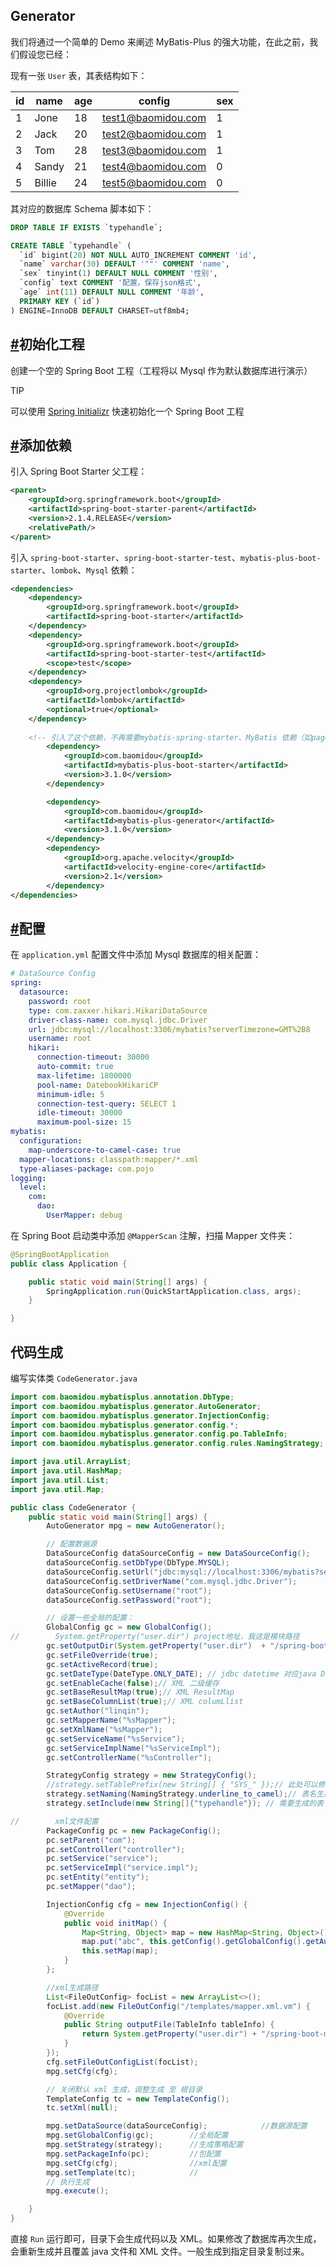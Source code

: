 ## Generator

我们将通过一个简单的 Demo 来阐述 MyBatis-Plus 的强大功能，在此之前，我们假设您已经：


现有一张 `User` 表，其表结构如下：

| id   | name   | age  | config             | sex  |
| ---- | ------ | ---- | ------------------ | ---- |
| 1    | Jone   | 18   | test1@baomidou.com | 1    |
| 2    | Jack   | 20   | test2@baomidou.com | 1    |
| 3    | Tom    | 28   | test3@baomidou.com | 1    |
| 4    | Sandy  | 21   | test4@baomidou.com | 0    |
| 5    | Billie | 24   | test5@baomidou.com | 0    |

其对应的数据库 Schema 脚本如下：

```sql
DROP TABLE IF EXISTS `typehandle`;

CREATE TABLE `typehandle` (
  `id` bigint(20) NOT NULL AUTO_INCREMENT COMMENT 'id',
  `name` varchar(30) DEFAULT '""' COMMENT 'name',
  `sex` tinyint(1) DEFAULT NULL COMMENT '性别',
  `config` text COMMENT '配置，保存json格式',
  `age` int(11) DEFAULT NULL COMMENT '年龄',
  PRIMARY KEY (`id`)
) ENGINE=InnoDB DEFAULT CHARSET=utf8mb4;
```

## [#](https://mp.baomidou.com/guide/quick-start.html#%E5%88%9D%E5%A7%8B%E5%8C%96%E5%B7%A5%E7%A8%8B)初始化工程

创建一个空的 Spring Boot 工程（工程将以 Mysql 作为默认数据库进行演示）

TIP

可以使用 [Spring Initializr](https://start.spring.io/) 快速初始化一个 Spring Boot 工程

## [#](https://mp.baomidou.com/guide/quick-start.html#%E6%B7%BB%E5%8A%A0%E4%BE%9D%E8%B5%96)添加依赖

引入 Spring Boot Starter 父工程：

```xml
<parent>
    <groupId>org.springframework.boot</groupId>
    <artifactId>spring-boot-starter-parent</artifactId>
    <version>2.1.4.RELEASE</version>
    <relativePath/>
</parent>
```

引入 `spring-boot-starter`、`spring-boot-starter-test`、`mybatis-plus-boot-starter`、`lombok`、`Mysql` 依赖：

```xml
<dependencies>
    <dependency>
        <groupId>org.springframework.boot</groupId>
        <artifactId>spring-boot-starter</artifactId>
    </dependency>
    <dependency>
        <groupId>org.springframework.boot</groupId>
        <artifactId>spring-boot-starter-test</artifactId>
        <scope>test</scope>
    </dependency>
    <dependency>
        <groupId>org.projectlombok</groupId>
        <artifactId>lombok</artifactId>
        <optional>true</optional>
    </dependency>
    
    <!-- 引入了这个依赖，不再需要mybatis-spring-starter、MyBatis 依赖（如pageHelper里面的要exclude -->
        <dependency>
            <groupId>com.baomidou</groupId>
            <artifactId>mybatis-plus-boot-starter</artifactId>
            <version>3.1.0</version>
        </dependency>

        <dependency>
            <groupId>com.baomidou</groupId>
            <artifactId>mybatis-plus-generator</artifactId>
            <version>3.1.0</version>
        </dependency>
        <dependency>
            <groupId>org.apache.velocity</groupId>
            <artifactId>velocity-engine-core</artifactId>
            <version>2.1</version>
        </dependency>
</dependencies>
```

## [#](https://mp.baomidou.com/guide/quick-start.html#%E9%85%8D%E7%BD%AE)配置

在 `application.yml` 配置文件中添加 Mysql 数据库的相关配置：

```yaml
# DataSource Config
spring:
  datasource:
    password: root
    type: com.zaxxer.hikari.HikariDataSource
    driver-class-name: com.mysql.jdbc.Driver
    url: jdbc:mysql://localhost:3306/mybatis?serverTimezone=GMT%2B8
    username: root
    hikari:
      connection-timeout: 30000
      auto-commit: true
      max-lifetime: 1800000
      pool-name: DatebookHikariCP
      minimum-idle: 5
      connection-test-query: SELECT 1
      idle-timeout: 30000
      maximum-pool-size: 15
mybatis:
  configuration:
    map-underscore-to-camel-case: true
  mapper-locations: classpath:mapper/*.xml
  type-aliases-package: com.pojo
logging:
  level:
    com:
      dao:
        UserMapper: debug

```

在 Spring Boot 启动类中添加 `@MapperScan` 注解，扫描 Mapper 文件夹：

```java
@SpringBootApplication
public class Application {

    public static void main(String[] args) {
        SpringApplication.run(QuickStartApplication.class, args);
    }

}
```

## 代码生成

编写实体类 `CodeGenerator.java`

```java
import com.baomidou.mybatisplus.annotation.DbType;
import com.baomidou.mybatisplus.generator.AutoGenerator;
import com.baomidou.mybatisplus.generator.InjectionConfig;
import com.baomidou.mybatisplus.generator.config.*;
import com.baomidou.mybatisplus.generator.config.po.TableInfo;
import com.baomidou.mybatisplus.generator.config.rules.NamingStrategy;

import java.util.ArrayList;
import java.util.HashMap;
import java.util.List;
import java.util.Map;

public class CodeGenerator {
    public static void main(String[] args) {
        AutoGenerator mpg = new AutoGenerator();

        // 配置数据源
        DataSourceConfig dataSourceConfig = new DataSourceConfig();
        dataSourceConfig.setDbType(DbType.MYSQL);
        dataSourceConfig.setUrl("jdbc:mysql://localhost:3306/mybatis?serverTimezone=GMT%2B8");
        dataSourceConfig.setDriverName("com.mysql.jdbc.Driver");
        dataSourceConfig.setUsername("root");
        dataSourceConfig.setPassword("root");

        // 设置一些全局的配置：
        GlobalConfig gc = new GlobalConfig();
//        System.getProperty("user.dir") project地址，我这是模块路径
        gc.setOutputDir(System.getProperty("user.dir")  + "/spring-boot-mybatis-typehandler/src/main/java");
        gc.setFileOverride(true);
        gc.setActiveRecord(true);
        gc.setDateType(DateType.ONLY_DATE); // jdbc datetime 对应java Date类型，LocalDatetime需要druid和mp高版本
        gc.setEnableCache(false);// XML 二级缓存
        gc.setBaseResultMap(true);// XML ResultMap
        gc.setBaseColumnList(true);// XML columLlist
        gc.setAuthor("linqin");
        gc.setMapperName("%sMapper");
        gc.setXmlName("%sMapper");
        gc.setServiceName("%sService");
        gc.setServiceImplName("%sServiceImpl");
        gc.setControllerName("%sController");

        StrategyConfig strategy = new StrategyConfig();
        //strategy.setTablePrefix(new String[] { "SYS_" });// 此处可以修改为您的表前缀
        strategy.setNaming(NamingStrategy.underline_to_camel);// 表名生成策略
        strategy.setInclude(new String[]{"typehandle"}); // 需要生成的表

//        xml文件配置
        PackageConfig pc = new PackageConfig();
        pc.setParent("com");
        pc.setController("controller");
        pc.setService("service");
        pc.setServiceImpl("service.impl");
        pc.setEntity("entity");
        pc.setMapper("dao");

        InjectionConfig cfg = new InjectionConfig() {
            @Override
            public void initMap() {
                Map<String, Object> map = new HashMap<String, Object>();
                map.put("abc", this.getConfig().getGlobalConfig().getAuthor() + "-rb");
                this.setMap(map);
            }
        };

        //xml生成路径
        List<FileOutConfig> focList = new ArrayList<>();
        focList.add(new FileOutConfig("/templates/mapper.xml.vm") {
            @Override
            public String outputFile(TableInfo tableInfo) {
                return System.getProperty("user.dir") + "/spring-boot-mybatis-typehandler/src/main/resources/" + "/mybatis/tables/" + tableInfo.getEntityName() + "Mapper.xml";
            }
        });
        cfg.setFileOutConfigList(focList);
        mpg.setCfg(cfg);

        // 关闭默认 xml 生成，调整生成 至 根目录
        TemplateConfig tc = new TemplateConfig();
        tc.setXml(null);

        mpg.setDataSource(dataSourceConfig);			//数据源配置
        mpg.setGlobalConfig(gc);		//全局配置
        mpg.setStrategy(strategy);		//生成策略配置
        mpg.setPackageInfo(pc);			//包配置
        mpg.setCfg(cfg);				//xml配置
        mpg.setTemplate(tc);			//
        // 执行生成
        mpg.execute();

    }
}

```

直接 `Run` 运行即可，目录下会生成代码以及 XML。如果修改了数据库再次生成，会重新生成并且覆盖 java 文件和 XML 文件。一般生成到指定目录复制过来。